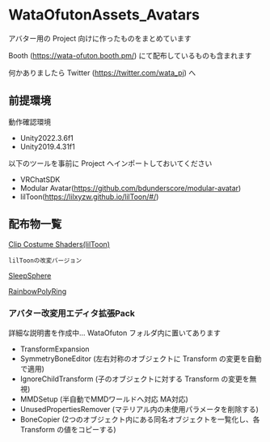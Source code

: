 # WataOfutonAssets_Avatars

アバター用の Project 向けに作ったものをまとめています

Booth (https://wata-ofuton.booth.pm/) にて配布しているものも含まれます

何かありましたら Twitter (https://twitter.com/wata_pj) へ

## 前提環境
動作確認環境
- Unity2022.3.6f1
- Unity2019.4.31f1

以下のツールを事前に Project へインポートしておいてください
- VRChatSDK
- Modular Avatar(https://github.com/bdunderscore/modular-avatar)
- lilToon(https://lilxyzw.github.io/lilToon/#/)


## 配布物一覧
[Clip Costume Shaders(lilToon)](https://github.com/watapj/WataOfutonAssets_Avatars/raw/main/UnityPackages/lilToon_ClipCostume.unitypackage)

    lilToonの改変バージョン

[SleepSphere](https://github.com/watapj/WataOfutonAssets_Avatars/raw/main/UnityPackages/SleepSphere_v1.1.unitypackage)

[RainbowPolyRing](https://github.com/watapj/WataOfutonAssets_Avatars/raw/main/UnityPackages/RainbowPolyRing.unitypackage)


### アバター改変用エディタ拡張Pack

詳細な説明書を作成中...
WataOfuton フォルダ内に置いてあります

- TransformExpansion
 - SymmetryBoneEditor (左右対称のオブジェクトに Transform の変更を自動で適用)
 - IgnoreChildTransform (子のオブジェクトに対する Transform の変更を無視)
- MMDSetup (半自動でMMDワールドへ対応 MA対応)
- UnusedPropertiesRemover (マテリアル内の未使用パラメータを削除する)
- BoneCopier (2つのオブジェクト内にある同名オブジェクトを一覧化し、各 Transform の値をコピーする)
